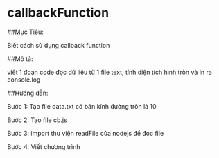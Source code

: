 # callbackFunction
##Mục Tiêu:

  Biết cách sử dụng callback function
  
##Mô tả:

  viết 1 đoạn code đọc dữ liệu từ 1 file text, tính diện tích hình tròn và in ra console.log

##Hướng dẫn:

  Bước 1: Tạo file data.txt có bán kính đường tròn là 10

  Bước 2: Tạo  file cb.js 

  Bước 3: import thư viện readFile của nodejs để  đọc file

  Bước 4: Viết chương trình
  

